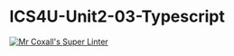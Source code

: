 # ICS4U-Unit2-03-Typescript

[![Mr Coxall's Super Linter](https://github.com/Lucas-Tyman/ICS4U-Unit2-03-Typescript/workflows/Mr%20Coxall's%20Super%20Linter/badge.svg)](https://github.com/Lucas-Tyman/ICS4U-Unit2-03-Typescript/actions/)
